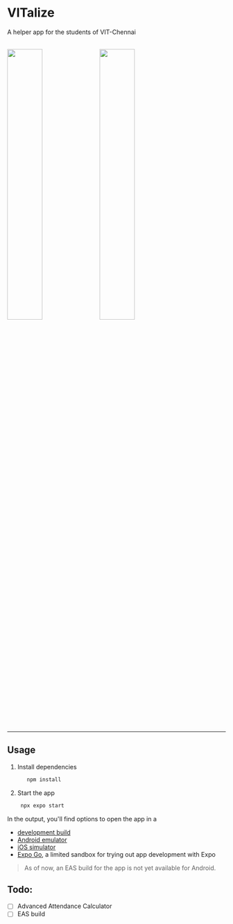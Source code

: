 # VITalize
A helper app for the students of VIT-Chennai <br/><br/>

<img height="40%" width="40%" src="https://github.com/user-attachments/assets/e65ed010-d712-40e5-86b2-1a7e813229f2" />
&nbsp;
<img height="40%" width="40%" src="https://github.com/user-attachments/assets/dac2d606-01e2-4809-b6e3-f49e85a2fdf4"/>

<hr>

## Usage
1. Install dependencies
   ```bash
      npm install 
   ```
2. Start the app

   ```bash
    npx expo start
   ```

In the output, you'll find options to open the app in a

- [development build](https://docs.expo.dev/develop/development-builds/introduction/)
- [Android emulator](https://docs.expo.dev/workflow/android-studio-emulator/)
- [iOS simulator](https://docs.expo.dev/workflow/ios-simulator/)
- [Expo Go](https://expo.dev/go), a limited sandbox for trying out app development with Expo

> As of now, an EAS build for the app is not yet available for Android. 

## Todo:
- [ ] Advanced Attendance Calculator
- [ ] EAS build 
